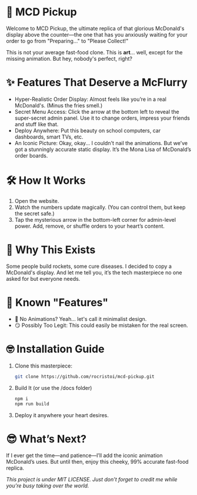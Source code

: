 # 🍟 MCD Pickup

Welcome to MCD Pickup, the ultimate replica of that glorious McDonald's display above the counter—the one that has you anxiously waiting for your order to go from "Preparing..." to "Please Collect!"

This is not your average fast-food clone. This is **art**... well, except for the missing animation. But hey, nobody's perfect, right?

# ✨ Features That Deserve a McFlurry
- Hyper-Realistic Order Display: Almost feels like you’re in a real McDonald's. (Minus the fries smell.)
- Secret Menu Access: Click the arrow at the bottom left to reveal the super-secret admin panel. Use it to change orders, impress your friends and stuff like that.
- Deploy Anywhere: Put this beauty on school computers, car dashboards, smart TVs, etc. 
- An Iconic Picture: Okay, okay... I couldn't nail the animations. But we’ve got a stunningly accurate static display. It’s the Mona Lisa of McDonald’s order boards.

# 🛠️ How It Works
1. Open the website.
2. Watch the numbers update magically. (You can control them, but keep the secret safe.)
3. Tap the mysterious arrow in the bottom-left corner for admin-level power. Add, remove, or shuffle orders to your heart’s content.

# 🎯 Why This Exists
Some people build rockets, some cure diseases.
I decided to copy a McDonald's display. And let me tell you, it’s the tech masterpiece no one asked for but everyone needs.

# 🤔 Known "Features"
- 🚫 No Animations? Yeah... let's call it minimalist design.
- 😏 Possibly Too Legit: This could easily be mistaken for the real screen.

# 🤓 Installation Guide
1. Clone this masterpiece:
    ```bash
    git clone https://github.com/rocristoi/mcd-pickup.git
    ```
2. Build It (or use the /docs folder)
    ```bash
    npm i
    npm run build
    ```
3. Deploy it anywhere your heart desires.

# 😎 What’s Next?
If I ever get the time—and patience—I’ll add the iconic animation McDonald’s uses.
But until then, enjoy this cheeky, 99% accurate fast-food replica.

*This project is under MIT LICENSE. Just don’t forget to credit me while you’re busy taking over the world.*

